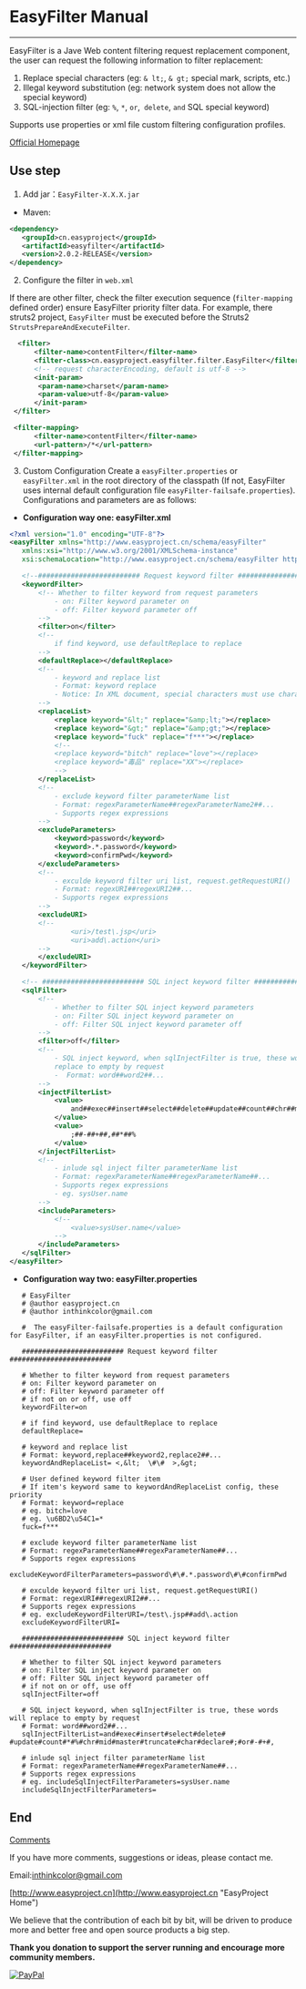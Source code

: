 # EasyFilter Manual

---------------

EasyFilter is a Jave Web content filtering request replacement component, the user can request the following information to filter replacement:

1. Replace special characters (eg: `& lt;`, `& gt;` special mark, scripts, etc.)
2. Illegal keyword substitution (eg: network system does not allow the special keyword)
3. SQL-injection filter (eg: `%`, `*`, `or`,` delete`, `and` SQL special keyword)

Supports use properties or xml file custom filtering configuration profiles.


[Official Homepage](http://www.easyproject.cn/easyfilter/en/index.jsp 'Official Homepage')


##  Use step

1. Add jar：`EasyFilter-X.X.X.jar`
 - Maven:
 ```XML
 <dependency>
 	<groupId>cn.easyproject</groupId>
 	<artifactId>easyfilter</artifactId>
 	<version>2.0.2-RELEASE</version>
 </dependency>
 ```

2. Configure the filter in `web.xml`

 If there are other filter, check the filter execution sequence (`filter-mapping` defined order) ensure EasyFilter priority filter data. For example, there struts2 project, `EasyFilter`  must be executed before the Struts2` StrutsPrepareAndExecuteFilter`.
 
 ```XML
   <filter>
       <filter-name>contentFilter</filter-name>
       <filter-class>cn.easyproject.easyfilter.filter.EasyFilter</filter-class>
       <!-- request characterEncoding, default is utf-8 -->
       <init-param>
       	<param-name>charset</param-name>
       	<param-value>utf-8</param-value>
       </init-param>
  </filter>

  <filter-mapping>
       <filter-name>contentFilter</filter-name>
       <url-pattern>/*</url-pattern>
  </filter-mapping>
```

3. Custom Configuration
    Create a `easyFilter.properties` or` easyFilter.xml` in the root directory of the classpath  (If not, EasyFilter uses internal default configuration file `easyFilter-failsafe.properties`). Configurations and parameters are as follows:

 - **Configuration way one: easyFilter.xml**
 ```XML
<?xml version="1.0" encoding="UTF-8"?>
<easyFilter xmlns="http://www.easyproject.cn/schema/easyFilter"
	xmlns:xsi="http://www.w3.org/2001/XMLSchema-instance"
	xsi:schemaLocation="http://www.easyproject.cn/schema/easyFilter http://www.easyproject.cn/schema/easyFilter/easyfilter-2.0.xsd">

	<!--######################### Request keyword filter ######################### -->
	<keywordFilter>
		<!-- Whether to filter keyword from request parameters 
			- on: Filter keyword parameter on 
			- off: Filter keyword parameter off
		-->
		<filter>on</filter>
		<!-- 
			if find keyword, use defaultReplace to replace 
		-->
		<defaultReplace></defaultReplace>
		<!-- 
			- keyword and replace list 
			- Format: keyword replace 
			- Notice: In XML document, special characters must use character entities in place
		-->
		<replaceList>
			<replace keyword="&lt;" replace="&amp;lt;"></replace>
			<replace keyword="&gt;" replace="&amp;gt;"></replace>
			<replace keyword="fuck" replace="f***"></replace>
			<!-- 
			<replace keyword="bitch" replace="love"></replace>
			<replace keyword="毒品" replace="XX"></replace> 
			-->
		</replaceList>
		<!-- 
			- exclude keyword filter parameterName list 
			- Format: regexParameterName##regexParameterName2##...
			- Supports regex expressions 
		-->
		<excludeParameters>
			<keyword>password</keyword>
			<keyword>.*.password</keyword>
			<keyword>confirmPwd</keyword>
		</excludeParameters>
		<!-- 
			- exculde keyword filter uri list, request.getRequestURI() 
			- Format: regexURI##regexURI2##... 
			- Supports regex expressions 
		-->
		<excludeURI>
		<!-- 	 
				<uri>/test\.jsp</uri> 
				<uri>add\.action</uri> 
		-->	
		</excludeURI>
	</keywordFilter>

	<!-- ######################### SQL inject keyword filter ######################### -->
	<sqlFilter>
		<!-- 
			- Whether to filter SQL inject keyword parameters 
			- on: Filter SQL inject keyword parameter on 
			- off: Filter SQL inject keyword parameter off 
		-->
		<filter>off</filter>
		<!-- 
			- SQL inject keyword, when sqlInjectFilter is true, these words will 
			replace to empty by request 
			-  Format: word##word2##... 
		-->
		<injectFilterList>
			<value>
				and##exec##insert##select##delete##update##count##chr##mid##master##truncate##char##declare##or
			</value>
			<value>
				;##-##+##,##*##% 
			</value>
		</injectFilterList>
		<!-- 
			- inlude sql inject filter parameterName list 
			- Format: regexParameterName##regexParameterName##... 
			- Supports regex expressions 
			- eg. sysUser.name 
		-->
		<includeParameters>
			<!-- 
				<value>sysUser.name</value> 
			-->
		</includeParameters>
	</sqlFilter>
</easyFilter>
```

 - **Configuration way two: easyFilter.properties**
 ```properties
    # EasyFilter
    # @author easyproject.cn 
    # @author inthinkcolor@gmail.com
    
    #  The easyFilter-failsafe.properties is a default configuration for EasyFilter, if an easyFilter.properties is not configured.
    
    ######################### Request keyword filter #########################
    
    # Whether to filter keyword from request parameters
    # on: Filter keyword parameter on
    # off: Filter keyword parameter off
    # if not on or off, use off
    keywordFilter=on
    
    # if find keyword, use defaultReplace to replace
    defaultReplace=
    
    # keyword and replace list
    # Format: keyword,replace##keyword2,replace2##...
    keywordAndReplaceList= <,&lt;  \#\#  >,&gt;  
    
    # User defined keyword filter item
    # If item's keyword same to keywordAndReplaceList config, these priority
    # Format: keyword=replace
    # eg. bitch=love
    # eg. \u6BD2\u54C1=*
    fuck=f***
    
    # exclude keyword filter parameterName list
    # Format: regexParameterName##regexParameterName##...
    # Supports regex expressions
    excludeKeywordFilterParameters=password\#\#.*.password\#\#confirmPwd
    
    # exculde keyword filter uri list, request.getRequestURI()
    # Format: regexURI##regexURI2##...
    # Supports regex expressions
    # eg. excludeKeywordFilterURI=/test\.jsp##add\.action
    excludeKeywordFilterURI=
    
    ######################### SQL inject keyword filter #########################
    
    # Whether to filter SQL inject keyword parameters
    # on: Filter SQL inject keyword parameter on
    # off: Filter SQL inject keyword parameter off
    # if not on or off, use off
    sqlInjectFilter=off
    
    # SQL inject keyword, when sqlInjectFilter is true, these words will replace to empty by request
    # Format: word##word2##...
    sqlInjectFilterList=and#exec#insert#select#delete# #update#count#*#%#chr#mid#master#truncate#char#declare#;#or#-#+#,
    
    # inlude sql inject filter parameterName list
    # Format: regexParameterName##regexParameterName##...
    # Supports regex expressions
    # eg. includeSqlInjectFilterParameters=sysUser.name
    includeSqlInjectFilterParameters=
```




## End

[Comments](http://www.easyproject.cn/easycommons/en/index.jsp#about 'Comments')

If you have more comments, suggestions or ideas, please contact me.

Email:<inthinkcolor@gmail.com>

[http://www.easyproject.cn](http://www.easyproject.cn "EasyProject Home")


We believe that the contribution of each bit by bit, will be driven to produce more and better free and open source products a big step.

**Thank you donation to support the server running and encourage more community members.**

[![PayPal](http://www.easyproject.cn/images/paypaldonation5.jpg)](https://www.paypal.me/easyproject/10 "Make payments with PayPal - it's fast, free and secure!")
